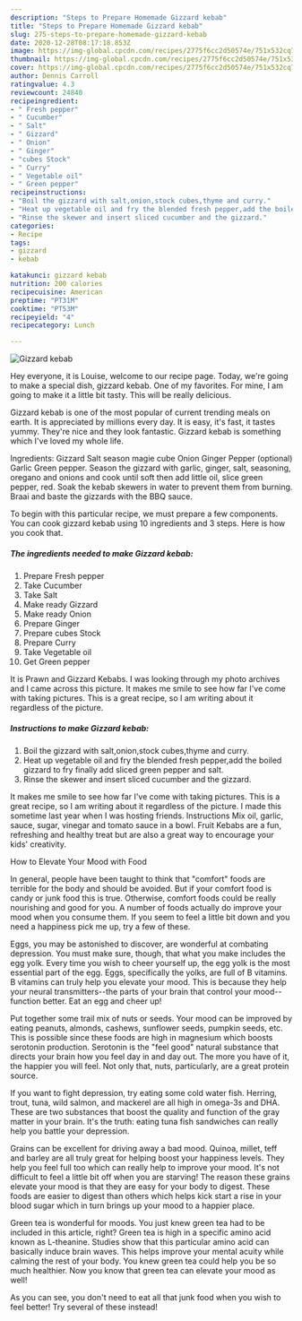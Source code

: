 ```yaml
---
description: "Steps to Prepare Homemade Gizzard kebab"
title: "Steps to Prepare Homemade Gizzard kebab"
slug: 275-steps-to-prepare-homemade-gizzard-kebab
date: 2020-12-28T08:17:18.853Z
image: https://img-global.cpcdn.com/recipes/2775f6cc2d50574e/751x532cq70/gizzard-kebab-recipe-main-photo.jpg
thumbnail: https://img-global.cpcdn.com/recipes/2775f6cc2d50574e/751x532cq70/gizzard-kebab-recipe-main-photo.jpg
cover: https://img-global.cpcdn.com/recipes/2775f6cc2d50574e/751x532cq70/gizzard-kebab-recipe-main-photo.jpg
author: Dennis Carroll
ratingvalue: 4.3
reviewcount: 24840
recipeingredient:
- " Fresh pepper"
- " Cucumber"
- " Salt"
- " Gizzard"
- " Onion"
- " Ginger"
- "cubes Stock"
- " Curry"
- " Vegetable oil"
- " Green pepper"
recipeinstructions:
- "Boil the gizzard with salt,onion,stock cubes,thyme and curry."
- "Heat up vegetable oil and fry the blended fresh pepper,add the boiled gizzard to fry finally add sliced green pepper and salt."
- "Rinse the skewer and insert sliced cucumber and the gizzard."
categories:
- Recipe
tags:
- gizzard
- kebab

katakunci: gizzard kebab 
nutrition: 200 calories
recipecuisine: American
preptime: "PT31M"
cooktime: "PT53M"
recipeyield: "4"
recipecategory: Lunch

---
```



![Gizzard kebab](https://img-global.cpcdn.com/recipes/2775f6cc2d50574e/751x532cq70/gizzard-kebab-recipe-main-photo.jpg)

Hey everyone, it is Louise, welcome to our recipe page. Today, we're going to make a special dish, gizzard kebab. One of my favorites. For mine, I am going to make it a little bit tasty. This will be really delicious.

Gizzard kebab is one of the most popular of current trending meals on earth. It is appreciated by millions every day. It is easy, it's fast, it tastes yummy. They're nice and they look fantastic. Gizzard kebab is something which I've loved my whole life.

Ingredients: Gizzard Salt season magie cube Onion Ginger Pepper (optional) Garlic Green pepper. Season the gizzard with garlic, ginger, salt, seasoning, oregano and onions and cook until soft then add little oil, slice green pepper, red. Soak the kebab skewers in water to prevent them from burning. Braai and baste the gizzards with the BBQ sauce.


To begin with this particular recipe, we must prepare a few components. You can cook gizzard kebab using 10 ingredients and 3 steps. Here is how you cook that.

<!--inarticleads1-->

##### The ingredients needed to make Gizzard kebab:

1. Prepare  Fresh pepper
1. Take  Cucumber
1. Take  Salt
1. Make ready  Gizzard
1. Make ready  Onion
1. Prepare  Ginger
1. Prepare cubes Stock
1. Prepare  Curry
1. Take  Vegetable oil
1. Get  Green pepper


It is Prawn and Gizzard Kebabs. I was looking through my photo archives and I came across this picture. It makes me smile to see how far I&#39;ve come with taking pictures. This is a great recipe, so I am writing about it regardless of the picture. 

<!--inarticleads2-->

##### Instructions to make Gizzard kebab:

1. Boil the gizzard with salt,onion,stock cubes,thyme and curry.
1. Heat up vegetable oil and fry the blended fresh pepper,add the boiled gizzard to fry finally add sliced green pepper and salt.
1. Rinse the skewer and insert sliced cucumber and the gizzard.


It makes me smile to see how far I&#39;ve come with taking pictures. This is a great recipe, so I am writing about it regardless of the picture. I made this sometime last year when I was hosting friends. Instructions Mix oil, garlic, sauce, sugar, vinegar and tomato sauce in a bowl. Fruit Kebabs are a fun, refreshing and healthy treat but are also a great way to encourage your kids&#39; creativity. 

How to Elevate Your Mood with Food


In general, people have been taught to think that "comfort" foods are terrible for the body and should be avoided. But if your comfort food is candy or junk food this is true. Otherwise, comfort foods could be really nourishing and good for you. A number of foods actually do improve your mood when you consume them. If you seem to feel a little bit down and you need a happiness pick me up, try a few of these.

Eggs, you may be astonished to discover, are wonderful at combating depression. You must make sure, though, that what you make includes the egg yolk. Every time you wish to cheer yourself up, the egg yolk is the most essential part of the egg. Eggs, specifically the yolks, are full of B vitamins. B vitamins can truly help you elevate your mood. This is because they help your neural transmitters--the parts of your brain that control your mood--function better. Eat an egg and cheer up!

Put together some trail mix of nuts or seeds. Your mood can be improved by eating peanuts, almonds, cashews, sunflower seeds, pumpkin seeds, etc. This is possible since these foods are high in magnesium which boosts serotonin production. Serotonin is the "feel good" natural substance that directs your brain how you feel day in and day out. The more you have of it, the happier you will feel. Not only that, nuts, particularly, are a great protein source.

If you want to fight depression, try eating some cold water fish. Herring, trout, tuna, wild salmon, and mackerel are all high in omega-3s and DHA. These are two substances that boost the quality and function of the gray matter in your brain. It's the truth: eating tuna fish sandwiches can really help you battle your depression. 

Grains can be excellent for driving away a bad mood. Quinoa, millet, teff and barley are all truly great for helping boost your happiness levels. They help you feel full too which can really help to improve your mood. It's not difficult to feel a little bit off when you are starving! The reason these grains elevate your mood is that they are easy for your body to digest. These foods are easier to digest than others which helps kick start a rise in your blood sugar which in turn brings up your mood to a happier place.

Green tea is wonderful for moods. You just knew green tea had to be included in this article, right? Green tea is high in a specific amino acid known as L-theanine. Studies show that this particular amino acid can basically induce brain waves. This helps improve your mental acuity while calming the rest of your body. You knew green tea could help you be so much healthier. Now you know that green tea can elevate your mood as well!

As you can see, you don't need to eat all that junk food when you wish to feel better! Try several of these instead!

